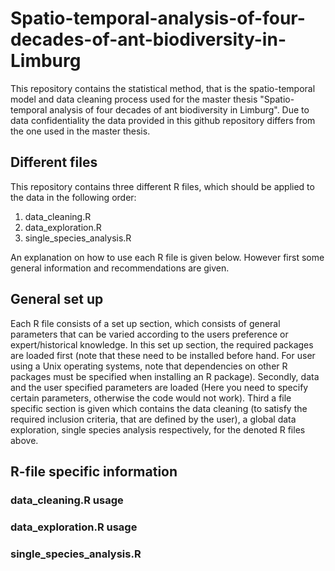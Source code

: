# Spatio-temporal-analysis-of-four-decades-of-ant-biodiversity-in-Limburg

This repository contains the statistical method, that is the spatio-temporal model and data cleaning process used for the master thesis "Spatio-temporal analysis of four decades of ant biodiversity in Limburg". Due to data confidentiality the data provided in this github repository differs from the one used in the master thesis.

## Different files
This repository contains three different R files, which should be applied to the data in the following order:
1) data_cleaning.R
2) data_exploration.R
3) single_species_analysis.R

An explanation on how to use each R file is given below. However first some general information and recommendations are given.

## General set up
Each R file consists of a set up section, which consists of general parameters that can be varied according to the users preference or expert/historical knowledge. In this set up section, the required packages are loaded first (note that these need to be installed before hand. For user using a Unix operating systems, note that dependencies on other R packages must be specified when installing an R package). Secondly, data and the user specified parameters are loaded (Here you need to specify certain parameters, otherwise the code would not work). Third a file specific section is given which contains the data cleaning (to satisfy the required inclusion criteria, that are defined by the user), a global data exploration, single species analysis respectively, for the denoted R files above. 

## R-file specific information
### data_cleaning.R usage

### data_exploration.R usage

### single_species_analysis.R
